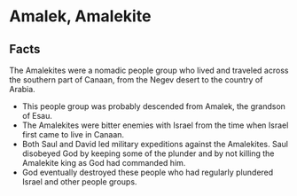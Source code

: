 # Amalek, Amalekite

## Facts

The Amalekites were a nomadic people group who lived and traveled across the southern part of Canaan, from the Negev desert to the country of Arabia.

* This people group was probably descended from Amalek, the grandson of Esau.
* The Amalekites were bitter enemies with Israel from the time when Israel first came to live in Canaan.
* Both Saul and David led military expeditions against the Amalekites. Saul disobeyed God by keeping some of the plunder and by not killing the Amalekite king as God had commanded him.
* God eventually destroyed these people who had regularly plundered Israel and other people groups.